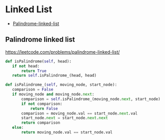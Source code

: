  # Linked List

+ [Palindrome-linked-list](#palindrome-linked-list)

 ## Palindrome linked list

 https://leetcode.com/problems/palindrome-linked-list/ 

 ```python
def isPalindrome(self, head):
    if not head:
        return True
    return self.isPalindrome_(head, head)

def isPalindrome_(self, moving_node, start_node):
    comparison = False
    if moving_node and moving_node.next:
        comparison = self.isPalindrome_(moving_node.next, start_node)
        if not comparison:
            return False
        comparison = moving_node.val == start_node.next.val
        start_node.next = start_node.next.next
        return comparison
    else:
        return moving_node.val == start_node.val

 ```